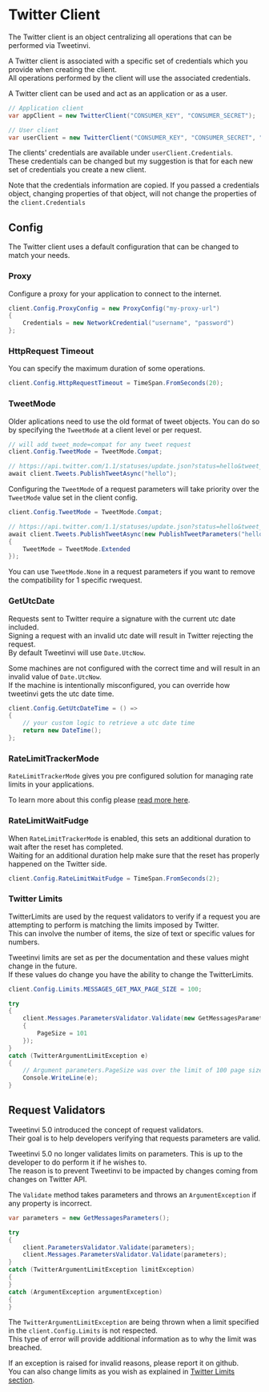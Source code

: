# Twitter Client

The Twitter client is an object centralizing all operations that can be performed via Tweetinvi.

A Twitter client is associated with a specific set of credentials which you provide when creating the client.\
All operations performed by the client will use the associated credentials.

A Twitter client can be used and act as an application or as a user.

``` c#
// Application client
var appClient = new TwitterClient("CONSUMER_KEY", "CONSUMER_SECRET");

// User client
var userClient = new TwitterClient("CONSUMER_KEY", "CONSUMER_SECRET", "ACCESS_TOKEN", "ACCESS_TOKEN_SECRET");
```

The clients' credentials are available under `userClient.Credentials`.\
These credentials can be changed but my suggestion is that for each new set of credentials you create a new client.

<div class="note">

Note that the credentials information are copied. If you passed a credentials object, changing properties of that object, will not change the properties of the `client.Credentials`
</div>


## Config

The Twitter client uses a default configuration that can be changed to match your needs.

### Proxy

Configure a proxy for your application to connect to the internet.

``` c#
client.Config.ProxyConfig = new ProxyConfig("my-proxy-url")
{
    Credentials = new NetworkCredential("username", "password")
};
```

### HttpRequest Timeout

You can specify the maximum duration of some operations.

``` c#
client.Config.HttpRequestTimeout = TimeSpan.FromSeconds(20);
```

### TweetMode

Older aplications need to use the old format of tweet objects. You can do so by specifying the `TweetMode` at a client level or per request.

``` c#
// will add tweet_mode=compat for any tweet request 
client.Config.TweetMode = TweetMode.Compat;

// https://api.twitter.com/1.1/statuses/update.json?status=hello&tweet_mode=compat
await client.Tweets.PublishTweetAsync("hello");
```

Configuring the `TweetMode` of a request parameters will take priority over the `TweetMode` value set in the client config.

``` c#
client.Config.TweetMode = TweetMode.Compat;

// https://api.twitter.com/1.1/statuses/update.json?status=hello&tweet_mode=extended 
await client.Tweets.PublishTweetAsync(new PublishTweetParameters("hello")
{
    TweetMode = TweetMode.Extended
});
```

You can use `TweetMode.None` in a request parameters if you want to remove the compatibility for 1 specific rwequest.

### GetUtcDate

Requests sent to Twitter require a signature with the current utc date included.\
Signing a request with an invalid utc date will result in Twitter rejecting the request.\
By default Tweetinvi will use `Date.UtcNow`.

Some machines are not configured with the correct time and will result in an invalid value of `Date.UtcNow`.\
If the machine is intentionally misconfigured, you can override how tweetinvi gets the utc date time.

``` c#
client.Config.GetUtcDateTime = () =>
{
    // your custom logic to retrieve a utc date time
    return new DateTime();
};
```

### RateLimitTrackerMode

`RateLimitTrackerMode` gives you pre configured solution for managing rate limits in your applications.

To learn more about this config please [read more here](../credentials/rate-limits-handlers).

### RateLimitWaitFudge

When `RateLimitTrackerMode` is enabled, this sets an additional duration to wait after the reset has completed.\
Waiting for an additional duration help make sure that the reset has properly happened on the Twitter side.

``` c#
client.Config.RateLimitWaitFudge = TimeSpan.FromSeconds(2);
```

### Twitter Limits

TwitterLimits are used by the request validators to verify if a request you are attempting to perform is matching the limits imposed by Twitter.\
This can involve the number of items, the size of text or specific values for numbers.

Tweetinvi limits are set as per the documentation and these values might change in the future.\
If these values do change you have the ability to change the TwitterLimits.

``` c#
client.Config.Limits.MESSAGES_GET_MAX_PAGE_SIZE = 100;

try
{
    client.Messages.ParametersValidator.Validate(new GetMessagesParameters
    {
        PageSize = 101
    });
}
catch (TwitterArgumentLimitException e)
{
    // Argument parameters.PageSize was over the limit of 100 page size
    Console.WriteLine(e);
}
```

## Request Validators

Tweetinvi 5.0 introduced the concept of request validators.\
Their goal is to help developers verifying that requests parameters are valid.

<div class="note">

Tweetinvi 5.0 no longer validates limits on parameters. This is up to the developer to do perform it if he wishes to.\
The reason is to prevent Tweetinvi to be impacted by changes coming from changes on Twitter API.
</div>


The `Validate` method takes parameters and throws an `ArgumentException` if any property is incorrect.

``` c#
var parameters = new GetMessagesParameters();

try
{
    client.ParametersValidator.Validate(parameters);
    client.Messages.ParametersValidator.Validate(parameters);
}
catch (TwitterArgumentLimitException limitException)
{
}
catch (ArgumentException argumentException)
{
}
```

The `TwitterArgumentLimitException` are being thrown when a limit specified in the `client.Config.Limits` is not respected.\
This type of error will provide additional information as to why the limit was breached.

If an exception is raised for invalid reasons, please report it on github.\
You can also change limits as you wish as explained in [Twitter Limits section](#twitter-limits).